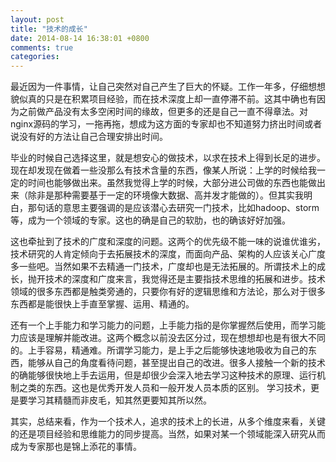 ```yaml
---
layout: post
title: "技术的成长"
date: 2014-08-14 16:38:01 +0800
comments: true
categories: 
---
```


最近因为一件事情，让自己突然对自己产生了巨大的怀疑。工作一年多，仔细想想貌似真的只是在积累项目经验，而在技术深度上却一直停滞不前。这其中确也有因为之前做产品没有太多空闲时间的缘故，但更多的还是自己一直不得章法。对nginx源码的学习，一拖再拖，想成为这方面的专家却也不知道努力挤出时间或者说没有好的方法让自己合理安排出时间。 

毕业的时候自己选择这里，就是想安心的做技术，以求在技术上得到长足的进步。现在却发现在做着一些没那么有技术含量的东西，像某人所说：上学的时候给我一定的时间也能够做出来。虽然我觉得上学的时候，大部分进公司做的东西也能做出来（除非是那种需要基于一定的环境像大数据、高并发才能做的）。但其实我明白，那句话的意思主要强调的是应该潜心去研究一门技术，比如hadoop、storm等，成为一个领域的专家。这也的确是自己的软肋，也的确该好好加强。

<!--more-->

这也牵扯到了技术的广度和深度的问题。这两个的优先级不能一味的说谁优谁劣，技术研究的人肯定倾向于去拓展技术的深度，而面向产品、架构的人应该关心广度多一些吧。当然如果不去精通一门技术，广度却也是无法拓展的。所谓技术上的成长，抛开技术的深度和广度来言，我觉得还是主要指技术思维的拓展和进步。技术领域的很多东西都是触类旁通的，只要你有好的逻辑思维和方法论，那么对于很多东西都是能很快上手直至掌握、运用、精通的。

还有一个上手能力和学习能力的问题，上手能力指的是你掌握然后使用，而学习能力应该是理解并能改进。这两个概念以前没去区分过，现在想想却也是有很大不同的。上手容易，精通难。所谓学习能力，是上手之后能够快速地吸收为自己的东西，能够从自己的角度看待问题，甚至提出自己的改进。很多人接触一个新的技术的确能够很快地上手去运用，但是却很少会深入地去学习这种技术的原理、运行机制之类的东西。这也是优秀开发人员和一般开发人员本质的区别。
学习技术，更是要学习其精髓而非皮毛，知其然更要知其所以然。

其实，总结来看，作为一个技术人，追求的技术上的长进，从多个维度来看，关键的还是项目经验和思维能力的同步提高。当然，如果对某一个领域能深入研究从而成为专家那也是锦上添花的事情。
